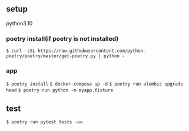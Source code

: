 ## setup
python3.10


### poetry install(if poetry is not installed)
`$ curl -sSL https://raw.githubusercontent.com/python-poetry/poetry/master/get-poetry.py | python -`

### app
`$ poetry install`
`$ docker-compose up -d`
`$ poetry run alembic upgrade head`
`$ poetry run python -m myapp.fixture`

## test
`$ poetry run pytest tests -vv`